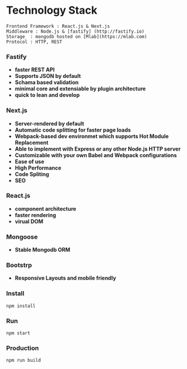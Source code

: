 # Technology Stack

    Frontend Framework : React.js & Next.js
	Middleware : Node.js & [fastify] (http://fastify.io)
	Storage  : mongodb hosted on [Mlab](https://mlab.com)
	Protocol : HTTP, REST


### Fastify
- **faster REST API**
- **Supports JSON by default**
- **Schama based validation**
- **minimal core and extensiable by plugin architecture**
- **quick to lean and develop**

		
					
	
### Next.js
- **Server-rendered by default**
- **Automatic code splitting for faster page loads**
- **Webpack-based dev environmet which supports Hot Module Replacement**
- **Able to implement with Express or any other Node.js HTTP server**
- **Customizable with your own Babel and Webpack configurations**
- **Ease of use**
- **High Performance**
- **Code Spliting**
- **SEO**
		
		
### React.js
- **component architecture**
- **faster rendering**
- **virual DOM**
	
		
### Mongoose
- **Stable Mongodb ORM**			
	
### Bootstrp
- **Responsive Layouts and mobile friendly**



### Install

```
npm install
```

### Run

```
npm start
```


### Production

```
npm run build
```